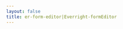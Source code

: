 ```yaml
---
layout: false
title: er-form-editor|Everright-formEditor
---
```

<script setup>
import { useData, useRoute, useRouter } from 'vitepress'
import { ref, onMounted, shallowRef, nextTick, h, resolveComponent } from 'vue'
import { ElLoading } from 'element-plus'
const lang = ref('zh-cn')
const content = ref('')
const dialogVisible = ref(false)
const layoutType = ref(1)
let ace = ''
let aceEditor = ''
let isEmpty = ''
const EReditorRef = ref(null)
let erData = {}
let query = {}
const loading = ElLoading.service({
  lock: true,
  text: 'Loading'
})
const customDefineClientComponent = (loader, handle = [], fn) => {
  return {
    setup() {
      const comp = shallowRef()
      onMounted(async () => {
        let res = await loader()
        if (res && (res.__esModule || res[Symbol.toStringTag] === 'Module')) {
          res = res.default
        }
        comp.value = res
        fn && fn()
      })
      return () => (comp.value ? h(comp.value, ...handle) : null)
    }
  }
}
let switchLayoutType = ''
let aboutLayoutType = ''
const handleClick = () => {
  const data = EReditorRef.value.getData()
  if (isEmpty.default(data)) {
    return false
  }
  dialogVisible.value = true
  nextTick(() => {
    if (!aceEditor) {
      aceEditor = ace.edit("aceEditor", {
        mode: 'ace/mode/json',
        theme: 'ace/theme/chrome'
      })
    }
    aceEditor.setReadOnly(true)
    aceEditor.setValue(JSON.stringify(data, '', 2))
  })
}
const erFormEditor = customDefineClientComponent(async () => {
  const queryString = await import('query-string')
  query = queryString.default.parse(location.search)
  if (query.layoutType) {
    layoutType.value = Number(query.layoutType)
  }
  lang.value = query.lang || 'zh-cn'
  ace = await import('ace-builds')
  isEmpty = await import('lodash-es/isEmpty.js')
  const workerJsonUrl = await import('ace-builds/src-noconflict/worker-json?url')
  await import('ace-builds/src-noconflict/ext-searchbox')
  await import('ace-builds/src-noconflict/theme-chrome')
  await import('ace-builds/src-noconflict/mode-json')
  ace.config.setModuleUrl('ace/mode/json_worker', workerJsonUrl.default)
  const { erFormEditor } = await import('everright-formeditor')
  switchLayoutType = await import('./switchLayoutType.vue')
  aboutLayoutType = await import('./aboutLayoutType.vue')
  await import ('everright-formeditor/dist/style.css')
  if (query.isEdit === '1' && query.layoutType) {
    const { data: { data } } = await import (`./example${query.layoutType}.data.js`)
    erData = data
  }
  return erFormEditor
}, [
  { ref: EReditorRef },
  {
    'operation-left': () => [h(switchLayoutType.default), h(aboutLayoutType.default, () => h('span', { class: 'layoutType' }, `layoutType: ${layoutType.value}`))],
    'operation-right': () => [h('div', { class: 'generateJson', onClick: handleClick }, 'Generate json')]
  }
], () => {
  nextTick(() => {
    EReditorRef.value.setData(erData)
    loading.close()
  })
})
const handleListener = async ({ type, data }) => {
  switch (type) {
    case 'lang':
      lang.value = data
      break
    case 'save':
      // dialogVisible.value = true
      // nextTick(() => {
      //   if (!aceEditor) {
      //     aceEditor = ace.edit("aceEditor", {
      //       mode: 'ace/mode/json',
      //       theme: 'ace/theme/chrome'
      //     })
      //   }
      //   aceEditor.setReadOnly(true)
      //   aceEditor.setValue(JSON.stringify(data, '', 2))
      // })
      break
  }
}
const checkFieldsForNewBadge = (field) => {
  return field.type === 'subform'
}
</script>
<ClientOnly>
  <el-dialog
    v-model="dialogVisible"
    width="60%"
    title="JSON"
    append-to-body
    >
    <div>
      <pre id="aceEditor"></pre>
    </div>
    <template #footer>
      <span class="dialog-footer">
        <el-button @click="dialogVisible = false">Close</el-button>
      </span>
    </template>
  </el-dialog>
  <er-form-editor
    :layoutType="layoutType"
    :checkFieldsForNewBadge="checkFieldsForNewBadge"
    :lang="lang"
    fileUploadURI="https://api.everright.site/api/file/uploads"
    @listener="handleListener"
  />
</ClientOnly>

<style>
#aceEditor {
  height: 500px;
}
.layoutType {
  font-size: 14px;
  padding-left: 10px;
  color: red;
}
.Everright-formEditor-Main__operation>div:first-child>*,.generateJson {
  display: inline-flex;
}
.generateJson {
  cursor:pointer;
  margin-right: 10px;
  color: var(--el-color-primary);
  &:hover {
    color: var(--el-color-primary-light-5);
  }
}
.Everright-formEditor-Main__operation>div:first-child>i:first-child {
  display: none;
}
body {
line-height: inherit;
}
</style>

